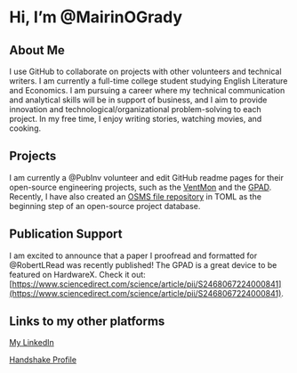 # Hi, I’m @MairinOGrady
## About Me
I use GitHub to collaborate on projects with other volunteers and technical writers. I am currently a full-time college student studying English Literature and Economics. I am pursuing a career where my technical communication and analytical skills will be in support of business, and I aim to provide innovation and technological/organizational problem-solving to each project. In my free time, I enjoy writing stories, watching movies, and cooking.
## Projects
I am currently a @PubInv volunteer and edit GitHub readme pages for their open-source engineering projects, such as the [VentMon](https://github.com/PubInv/ventmon-ventilator-inline-test-monitor) and the [GPAD](https://github.com/PubInv/general-purpose-alarm-device). Recently, I have also created an [OSMS file repository](https://github.com/PubInv/OSMS-OKHs) in TOML as the beginning step of an open-source project database.
## Publication Support
I am excited to announce that a paper I proofread and formatted for @RobertLRead was recently published! The GPAD is a great device to be featured on HardwareX. Check it out: [https://www.sciencedirect.com/science/article/pii/S2468067224000841](https://www.sciencedirect.com/science/article/pii/S2468067224000841).
## Links to my other platforms
[My LinkedIn](www.linkedin.com/in/mairin-o-grady-b64b2a290) 

[Handshake Profile](https://udallas.joinhandshake.com/stu/users/41098463)

<!---
MairinOGrady/MairinOGrady is a ✨ special ✨ repository because its `README.md` (this file) appears on your GitHub profile.
You can click the Preview link to take a look at your changes.
--->
